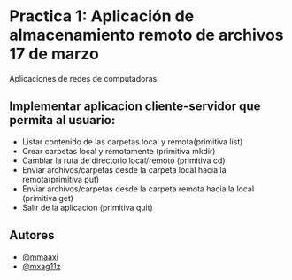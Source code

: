 
# Practica 1: Aplicación de almacenamiento remoto de archivos 17 de marzo

Aplicaciones de redes de computadoras



## Implementar aplicacion cliente-servidor que permita al usuario:

 - Listar contenido de las carpetas local y remota(primitiva list)
 - Crear carpetas local y remotamente (primitiva mkdir)
- Cambiar la ruta de directorio local/remoto (primitiva cd)
- Enviar archivos/carpetas desde la carpeta local hacia la remota(primitiva put)
- Enviar archivos/carpetas desde la carpeta remota hacia la local (primitiva get)
- Salir de la aplicacion (primitiva quit)

## Autores

- [@mmaaxi](https://github.com/mmaaxi)
- [@mxag11z](https://github.com/mxag11z)
